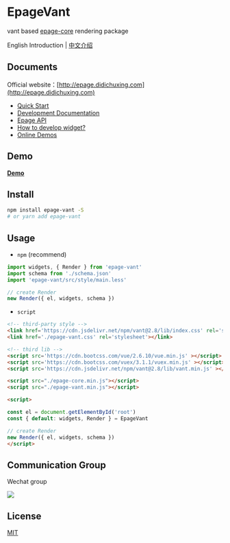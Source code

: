 # EpageVant

vant based [epage-core](https://github.com/epage-team/epage-core) rendering package

English Introduction | [中文介绍](./README.md)

## Documents

Official website：[http://epage.didichuxing.com](http://epage.didichuxing.com)

- [Quick Start](http://epage.didichuxing.com/usage/#快速起步)
- [Development Documentation](http://epage.didichuxing.com/developer/)
- [Epage API](http://epage.didichuxing.com/developer/epage.html)
- [How to develop widget?](http://epage.didichuxing.com/developer/widget.html)
- [Online Demos](http://epage.didichuxing.com/examples/)

## Demo

**[Demo](http://epage.didichuxing.com/examples/render.html)**

## Install

```sh
npm install epage-vant -S
# or yarn add epage-vant
```

## Usage

-  `npm` (recommend)

```js
import widgets, { Render } from 'epage-vant'
import schema from './schema.json'
import 'epage-vant/src/style/main.less'

// create Render
new Render({ el, widgets, schema })
```

-  `script`

```html
<!-- third-party style -->
<link href='https://cdn.jsdelivr.net/npm/vant@2.8/lib/index.css' rel='stylesheet'></link>
<link href='./epage-vant.css' rel='stylesheet'></link>

<!-- third lib -->
<script src='https://cdn.bootcss.com/vue/2.6.10/vue.min.js' ></script>
<script src='https://cdn.bootcss.com/vuex/3.1.1/vuex.min.js' ></script>
<script src='https://cdn.jsdelivr.net/npm/vant@2.8/lib/vant.min.js' ></script>

<script src="./epage-core.min.js"></script>
<script src="./epage-vant.min.js"></script>

<script>

const el = document.getElementById('root')
const { default: widgets, Render } = EpageVant

// create Render
new Render({ el, widgets, schema })
</script>

```

## Communication Group

Wechat group

![](https://github.com/didi/epage/raw/master/public/imgs/epage-qrcode.png)

## License

[MIT](http://opensource.org/licenses/MIT)
